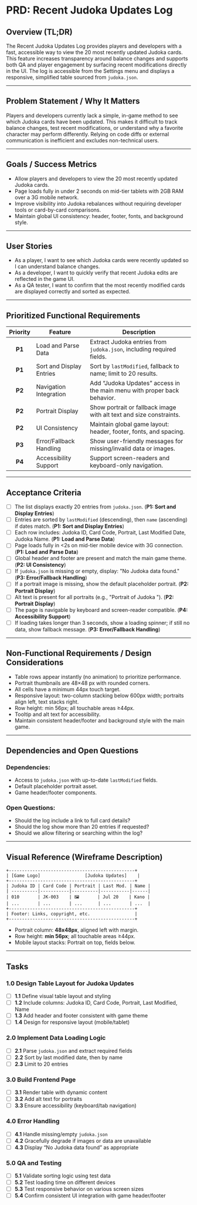 # PRD: Recent Judoka Updates Log

## Overview (TL;DR)

The Recent Judoka Updates Log provides players and developers with a fast, accessible way to view the 20 most recently updated Judoka cards. This feature increases transparency around balance changes and supports both QA and player engagement by surfacing recent modifications directly in the UI. The log is accessible from the Settings menu and displays a responsive, simplified table sourced from `judoka.json`.

---

## Problem Statement / Why It Matters

Players and developers currently lack a simple, in-game method to see which Judoka cards have been updated. This makes it difficult to track balance changes, test recent modifications, or understand why a favorite character may perform differently. Relying on code diffs or external communication is inefficient and excludes non-technical users.

---

## Goals / Success Metrics

- Allow players and developers to view the 20 most recently updated Judoka cards.
- Page loads fully in under 2 seconds on mid-tier tablets with 2GB RAM over a 3G mobile network.
- Improve visibility into Judoka rebalances without requiring developer tools or card-by-card comparisons.
- Maintain global UI consistency: header, footer, fonts, and background style.

---

## User Stories

- As a player, I want to see which Judoka cards were recently updated so I can understand balance changes.
- As a developer, I want to quickly verify that recent Judoka edits are reflected in the game UI.
- As a QA tester, I want to confirm that the most recently modified cards are displayed correctly and sorted as expected.

---

## Prioritized Functional Requirements

| Priority | Feature                  | Description                                                                |
|:--------:|--------------------------|----------------------------------------------------------------------------|
| **P1**   | Load and Parse Data      | Extract Judoka entries from `judoka.json`, including required fields.       |
| **P1**   | Sort and Display Entries | Sort by `lastModified`, fallback to name; limit to 20 results.              |
| **P2**   | Navigation Integration   | Add “Judoka Updates” access in the main menu with proper back behavior.     |
| **P2**   | Portrait Display         | Show portrait or fallback image with alt text and size constraints.         |
| **P2**   | UI Consistency           | Maintain global game layout: header, footer, fonts, and spacing.            |
| **P3**   | Error/Fallback Handling  | Show user-friendly messages for missing/invalid data or images.             |
| **P4**   | Accessibility Support    | Support screen-readers and keyboard-only navigation.                        |

---

## Acceptance Criteria

- [ ] The list displays exactly 20 entries from `judoka.json`. (**P1: Sort and Display Entries**)
- [ ] Entries are sorted by `lastModified` (descending), then `name` (ascending) if dates match. (**P1: Sort and Display Entries**)
- [ ] Each row includes: Judoka ID, Card Code, Portrait, Last Modified Date, Judoka Name. (**P1: Load and Parse Data**)
- [ ] Page loads fully in <2s on mid-tier mobile device with 3G connection. (**P1: Load and Parse Data**)
- [ ] Global header and footer are present and match the main game theme. (**P2: UI Consistency**)
- [ ] If `judoka.json` is missing or empty, display: "No Judoka data found." (**P3: Error/Fallback Handling**)
- [ ] If a portrait image is missing, show the default placeholder portrait. (**P2: Portrait Display**)
- [ ] Alt text is present for all portraits (e.g., "Portrait of Judoka <Name>"). (**P2: Portrait Display**)
- [ ] The page is navigable by keyboard and screen-reader compatible. (**P4: Accessibility Support**)
- [ ] If loading takes longer than 3 seconds, show a loading spinner; if still no data, show fallback message. (**P3: Error/Fallback Handling**)

---

## Non-Functional Requirements / Design Considerations

- Table rows appear instantly (no animation) to prioritize performance.
- Portrait thumbnails are 48×48 px with rounded corners.
- All cells have a minimum 44px touch target.
- Responsive layout: two-column stacking below 600px width; portraits align left, text stacks right.
- Row height: min 56px; all touchable areas ≥44px.
- Tooltip and alt text for accessibility.
- Maintain consistent header/footer and background style with the main game.

---

## Dependencies and Open Questions

### Dependencies:
- Access to `judoka.json` with up-to-date `lastModified` fields.
- Default placeholder portrait asset.
- Game header/footer components.

### Open Questions:
- Should the log include a link to full card details?
- Should the log show more than 20 entries if requested?
- Should we allow filtering or searching within the log?

---

## Visual Reference (Wireframe Description)

```
+------------------------------------------------+
| [Game Logo]                 [Judoka Updates]    |
+------------------------------------------------+
| Judoka ID | Card Code | Portrait | Last Mod. | Name |
| ----------|-----------|----------|-----------|------|
| 010       | JK-003    | 🖼️       | Jul 20    | Kano |
| ...       | ...       | ...      | ...       | ...  |
+------------------------------------------------+
| Footer: Links, copyright, etc.                 |
+------------------------------------------------+
```

- Portrait column: **48x48px**, aligned left with margin.
- Row height: **min 56px**; all touchable areas ≥44px.
- Mobile layout stacks: Portrait on top, fields below.

---

## Tasks

### 1.0 Design Table Layout for Judoka Updates

- [ ] **1.1** Define visual table layout and styling
- [ ] **1.2** Include columns: Judoka ID, Card Code, Portrait, Last Modified, Name
- [ ] **1.3** Add header and footer consistent with game theme
- [ ] **1.4** Design for responsive layout (mobile/tablet)

### 2.0 Implement Data Loading Logic

- [ ] **2.1** Parse `judoka.json` and extract required fields
- [ ] **2.2** Sort by last modified date, then by name
- [ ] **2.3** Limit to 20 entries

### 3.0 Build Frontend Page

- [ ] **3.1** Render table with dynamic content
- [ ] **3.2** Add alt text for portraits
- [ ] **3.3** Ensure accessibility (keyboard/tab navigation)

### 4.0 Error Handling

- [ ] **4.1** Handle missing/empty `judoka.json`
- [ ] **4.2** Gracefully degrade if images or data are unavailable
- [ ] **4.3** Display “No Judoka data found” as appropriate

### 5.0 QA and Testing

- [ ] **5.1** Validate sorting logic using test data
- [ ] **5.2** Test loading time on different devices
- [ ] **5.3** Test responsive behavior on various screen sizes
- [ ] **5.4** Confirm consistent UI integration with game header/footer
